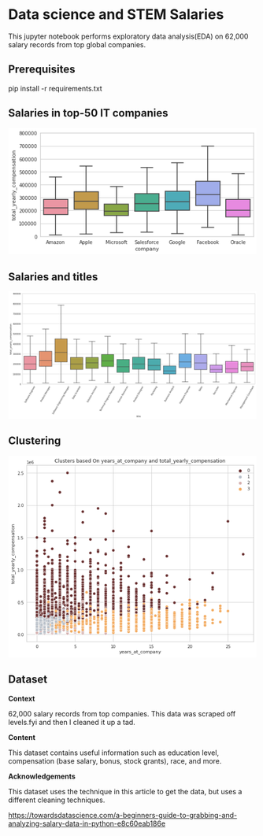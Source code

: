 # Data science and STEM Salaries

This jupyter notebook performs exploratory data analysis(EDA) on 62,000 salary records from top global companies. 


## Prerequisites

pip install -r requirements.txt


## Salaries in top-50 IT companies

![relationship with education](https://raw.githubusercontent.com/lmy931/data-science-and-STEM-Salaries/master/tmp/salary_company.png)

## Salaries and titles

![salary_and_title](https://raw.githubusercontent.com/lmy931/data-science-and-STEM-Salaries/master/tmp/salary_title.png)

## Clustering
![clustering](https://raw.githubusercontent.com/lmy931/data-science-and-STEM-Salaries/master/tmp/years_company_compensation_cluster.png)

## Dataset

**Context**

62,000 salary records from top companies. This data was scraped off levels.fyi and then I cleaned it up a tad.

**Content**

This dataset contains useful information such as education level, compensation (base salary, bonus, stock grants), race, and more.

**Acknowledgements**

This dataset uses the technique in this article to get the data, but uses a different cleaning techniques.

https://towardsdatascience.com/a-beginners-guide-to-grabbing-and-analyzing-salary-data-in-python-e8c60eab186e